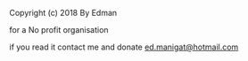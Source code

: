 Copyright (c) 2018 By Edman

for a No profit organisation

if you read it contact me and donate ed.manigat@hotmail.com
